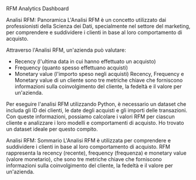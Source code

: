 RFM Analytics Dashboard

Analisi RFM: Panoramica
L'Analisi RFM è un concetto utilizzato dai professionisti della Scienza dei Dati, specialmente nel settore del marketing, per comprendere e suddividere i clienti in base al loro comportamento di acquisto.

Attraverso l'Analisi RFM, un'azienda può valutare:
- Recency (l'ultima data in cui hanno effettuato un acquisto)
- Frequency (quanto spesso effettuano acquisti)
- Monetary value (l'importo speso negli acquisti)
Recency, Frequency e Monetary value di un cliente sono tre metriche chiave che forniscono informazioni sulla coinvolgimento del cliente, la fedeltà e il valore per un'azienda.

Per eseguire l'analisi RFM utilizzando Python, è necessario un dataset che includa gli ID dei clienti, le date degli acquisti e gli importi delle transazioni. Con queste informazioni, possiamo calcolare i valori RFM per ciascun cliente e analizzare i loro modelli e comportamenti di acquisto. Ho trovato un dataset ideale per questo compito.

Analisi RFM: Sommario
L'Analisi RFM è utilizzata per comprendere e suddividere i clienti in base al loro comportamento di acquisto. RFM rappresenta la recency (recente), frequency (frequenza) e monetary value (valore monetario), che sono tre metriche chiave che forniscono informazioni sulla coinvolgimento del cliente, la fedeltà e il valore per un'azienda.
